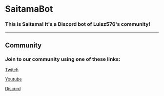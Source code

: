 # SaitamaBot

### This is Saitama! It's a Discord bot of Luisz576's community!

---

## Community

### Join to our community using one of these links:

[Twitch](https://www.twitch.tv/luisz576)

[Youtube](https://youtube.com/Luisz576)

[Discord](https://discord.com/invite/aaUsVVb)
